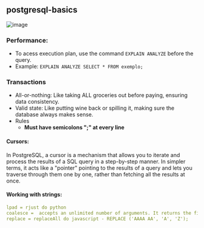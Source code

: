 ## postgresql-basics

![image](https://github.com/matefs/postgresql-basics/assets/30128774/4c943064-efe2-4624-b56e-d9d5564f6e8d)

### Performance: 
- To acess execution plan, use the command `EXPLAIN ANALYZE` before the query.
- Example: `EXPLAIN ANALYZE SELECT * FROM exemplo;`

### Transactions  
- All-or-nothing: Like taking ALL groceries out before paying, ensuring data consistency.
- Valid state: Like putting wine back or spilling it, making sure the database always makes sense.
- Rules
    - **Must have semicolons ";" at every line**

#### Cursors: 
In PostgreSQL, a cursor is a mechanism that allows you to iterate and process the results of a SQL query in a step-by-step manner. In simpler terms, it acts like a "pointer" pointing to the results of a query and lets you traverse through them one by one, rather than fetching all the results at once.

#### Working with strings: 
```yaml
lpad = rjust do python 
coalesce =  accepts an unlimited number of arguments. It returns the first argument that is not null.
replace = replaceAll do javascript - REPLACE ('AAAA AA', 'A', 'Z');

```

